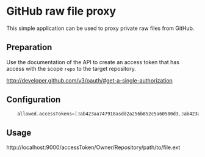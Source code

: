 GitHub raw file proxy
=====================

This simple application can be used to proxy private raw files from GitHub.

Preparation
-----------

Use the documentation of the API to create an access token that has access with the 
scope `repo` to the target repository.

http://developer.github.com/v3/oauth/#get-a-single-authorization

Configuration
-------------

``` scala
	allowed.accessTokens=[3ab423aa747918asdd2a256b852c5a60580d3,3ab423aa7479186c96eb32asd5a60asd0d3]
```

Usage
-----

http://localhost:9000/accessToken/Owner/Repository/path/to/file.ext

